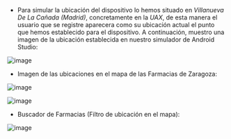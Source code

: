 - Para simular la ubicación del dispositivo lo hemos situado en *Villanueva De La Cañada (Madrid)*, concretamente en la *UAX*, de esta manera el usuario que se registre aparecera como su ubicación actual el punto que hemos establecido para el dispositivo. A continuación, muestro una imagen de la ubicación establecida en nuestro simulador de Android Studio:

![image](https://github.com/user-attachments/assets/0ec0cbc0-6ef2-47c9-b6c7-4255b42b14f2)

- Imagen de las ubicaciones en el mapa de las Farmacias de Zaragoza:

![image](https://github.com/user-attachments/assets/27f2187c-1d21-4f50-b117-87b2ed9b181c)

![image](https://github.com/user-attachments/assets/dab886c3-d145-48ef-9033-874ad840cece)

- Buscador de Farmacias (Filtro de ubicación en el mapa):

![image](https://github.com/user-attachments/assets/e111bec3-1eb0-4f3a-8e4a-56b347309e93)




